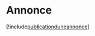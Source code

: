 # Annonce

[!include[publicationduneannonce](annonce.publicationduneannonce.autogen.md)]





















































































